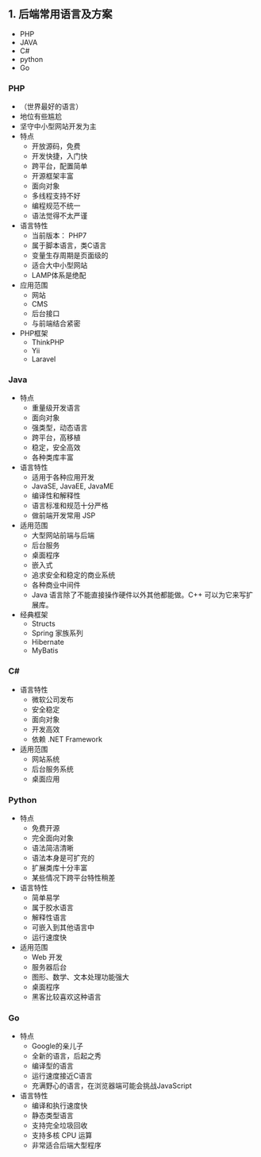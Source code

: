## 1. 后端常用语言及方案

- PHP
- JAVA
- C#
- python
- Go

### PHP

- （世界最好的语言）
- 地位有些尴尬
- 坚守中小型网站开发为主
- 特点
    - 开放源码，免费
    - 开发快捷，入门快
    - 跨平台，配置简单
    - 开源框架丰富
    - 面向对象
    - 多线程支持不好
    - 编程规范不统一
    - 语法觉得不太严谨
- 语言特性
    - 当前版本： PHP7
    - 属于脚本语言，类C语言
    - 变量生存周期是页面级的
    - 适合大中小型网站
    - LAMP体系是绝配
- 应用范围
    - 网站
    - CMS
    - 后台接口
    - 与前端结合紧密
- PHP框架
    - ThinkPHP
    - Yii
    - Laravel

### Java

- 特点
    - 重量级开发语言
    - 面向对象
    - 强类型，动态语言
    - 跨平台，高移植
    - 稳定，安全高效
    - 各种类库丰富
- 语言特性
    - 适用于各种应用开发
    - JavaSE, JavaEE, JavaME
    - 编译性和解释性
    - 语言标准和规范十分严格
    - 做前端开发常用 JSP
- 适用范围
    - 大型网站前端与后端
    - 后台服务
    - 桌面程序
    - 嵌入式
    - 追求安全和稳定的商业系统
    - 各种商业中间件
    - Java 语言除了不能直接操作硬件以外其他都能做。C++ 可以为它来写扩展库。
- 经典框架
    - Structs
    - Spring 家族系列
    - Hibernate
    - MyBatis

### C#

- 语言特性
    - 微软公司发布
    - 安全稳定
    - 面向对象
    - 开发高效
    - 依赖 .NET Framework
- 适用范围
    - 网站系统
    - 后台服务系统
    - 桌面应用

### Python

- 特点
    - 免费开源
    - 完全面向对象
    - 语法简洁清晰
    - 语法本身是可扩充的
    - 扩展类库十分丰富
    - 某些情况下跨平台特性稍差
- 语言特性
    - 简单易学
    - 属于胶水语言
    - 解释性语言
    - 可嵌入到其他语言中
    - 运行速度快
- 适用范围
    - Web 开发
    - 服务器后台
    - 图形、数学、文本处理功能强大
    - 桌面程序
    - 黑客比较喜欢这种语言

### Go

- 特点
    - Google的亲儿子
    - 全新的语言，后起之秀
    - 编译型的语言
    - 运行速度接近C语言
    - 充满野心的语言，在浏览器端可能会挑战JavaScript
- 语言特性
    - 编译和执行速度快
    - 静态类型语言
    - 支持完全垃圾回收
    - 支持多核 CPU 运算
    - 非常适合后端大型程序
